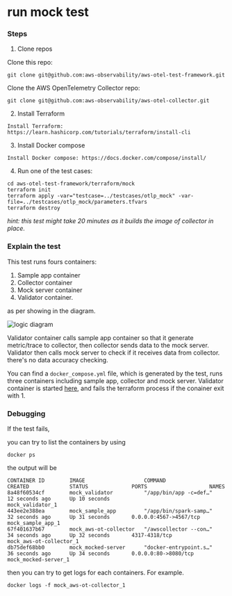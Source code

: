# run mock test

### Steps

1. Clone repos

Clone this repo:

```
git clone git@github.com:aws-observability/aws-otel-test-framework.git
```

Clone the AWS OpenTelemetry Collector repo:

```
git clone git@github.com:aws-observability/aws-otel-collector.git
```

2. Install Terraform

```
Install Terraform: https://learn.hashicorp.com/tutorials/terraform/install-cli
```

3. Install Docker compose

```
Install Docker compose: https://docs.docker.com/compose/install/
```

4. Run one of the test cases:

```
cd aws-otel-test-framework/terraform/mock
terraform init
terraform apply -var="testcase=../testcases/otlp_mock" -var-file=../testcases/otlp_mock/parameters.tfvars
terraform destroy
```

*hint: this test might take 20 minutes as it builds the image of collector in place.*

### Explain the test

This test runs fours containers: 
1. Sample app container
2. Collector container
3. Mock server container
4. Validator container. 

as per showing in the diagram. 

![logic diagram](https://testing-framework-artifacts.s3-us-west-2.amazonaws.com/mock.png)

Validator container calls sample app container so that it generate metric/trace to collector, then collector sends data to the mock server.
Validator then calls mock server to check if it receives data from collector. there's no data accuracy checking.

You can find a `docker_compose.yml` file, which is generated by the test, runs three containers including sample app, collector and mock server.
Validator container is started [here](https://github.com/aws-observability/aws-otel-test-framework/blob/terraform/terraform/mock/main.tf#L89), and fails the terraform process if the conainer exit with 1.

### Debugging

If the test fails, 

you can try to list the containers by using

```
docker ps
```

the output will be 

```
CONTAINER ID        IMAGE                   COMMAND                  CREATED             STATUS              PORTS                    NAMES
8a48f60534cf        mock_validator          "/app/bin/app -c=def…"   12 seconds ago      Up 10 seconds                                mock_validator_1
443ee2e388ea        mock_sample_app         "/app/bin/spark-samp…"   32 seconds ago      Up 31 seconds       0.0.0.0:4567->4567/tcp   mock_sample_app_1
67f401637b67        mock_aws-ot-collector   "/awscollector --con…"   34 seconds ago      Up 32 seconds       4317-4318/tcp          mock_aws-ot-collector_1
db75def68bb0        mock_mocked-server      "docker-entrypoint.s…"   36 seconds ago      Up 34 seconds       0.0.0.0:80->8080/tcp     mock_mocked-server_1
```

then you can try to get logs for each containers. For example.

```
docker logs -f mock_aws-ot-collector_1
```


